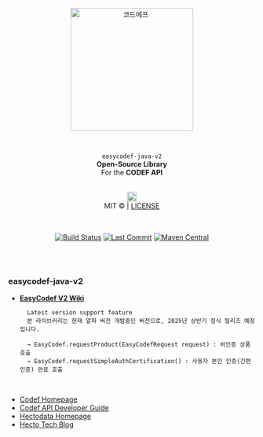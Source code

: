 <br>
<br>
<p align="center">
  <a title="코드에프" href="https://codef.io/">
    <picture>
      <source media="(prefers-color-scheme: dark)" srcset="https://github.com/user-attachments/assets/d83f0450-d84e-4594-8fc0-ed08a1d05390">
      <img alt="코드에프" src="https://github.com/user-attachments/assets/d83f0450-d84e-4594-8fc0-ed08a1d05390" width="250">
    </picture>
  </a>
</p>

<br>

<p align="center">
  <span><code>easycodef-java-v2</code><br><b>Open-Source Library</b><br>For the <b>CODEF API</b></span>
<p align="center">
<br>
<img alt="헥토데이터" src="https://github.com/user-attachments/assets/ac6b7a7d-33f1-4b1e-9fbb-8231d56e7f33" height="20"><br>
<span>MIT © | <a href="https://github.com/codef-io/easycodef-java-v2/blob/master/LICENSE" target="_blank">LICENSE</a></span>
</p>

<br>

<p align="center">
  <a href="https://github.com/codef-io/easycodef-java-v2/actions?query=branch%3Amaster"><img align="center" src="https://img.shields.io/github/actions/workflow/status/codef-io/easycodef-java-v2/publish.yml?style=for-the-badge&logo=gradle&color=02303A" alt="Build Status"/></a>
  <a href="https://github.com/codef-io/easycodef-java-v2"><img align="center"  src="https://img.shields.io/github/last-commit/codef-io/easycodef-java-v2/master?style=for-the-badge&label=LAST%20BUILD&logo=Github&color=181717" alt="Last Commit"/></a>
  <a href="https://central.sonatype.com/artifact/io.codef.api/easycodef-java-v2"><img align="center"  src="https://img.shields.io/maven-central/v/io.codef.api/easycodef-java-v2.svg?style=for-the-badge&label=Maven%20Central&logo=apache-maven&color=C71A36" alt="Maven Central"/></a>
</p>

<br><br>

### easycodef-java-v2

- **[EasyCodef V2 Wiki](https://github.com/codef-io/easycodef-java-v2/wiki)**

        Latest version support feature
        본 라이브러리는 현재 알파 버전 개발중인 버전으로, 2025년 상반기 정식 릴리즈 예정입니다.

        → EasyCodef.requestProduct(EasyCodefRequest request) : 비인증 상품 호출
        → EasyCodef.requestSimpleAuthCertification() : 사용자 본인 인증(간편 인증) 완료 호출

<br>

- [Codef Homepage](https://codef.io/)
- [Codef API Developer Guide](https://developer.codef.io/)
- [Hectodata Homepage](https://hectodata.co.kr/)
- [Hecto Tech Blog](https://blog.hectodata.co.kr/)

<br>
<br>
